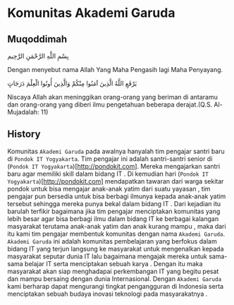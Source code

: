 # Komunitas Akademi Garuda

## Muqoddimah

بِسْمِ اللَّهِ الرَّحْمَنِ الرَّحِيم

Dengan menyebut nama Allah Yang Maha Pengasih lagi Maha Penyayang.

يَرْفَعِ اللَّهُ الَّذِينَ آمَنُوا مِنْكُمْ وَالَّذِينَ أُوتُوا الْعِلْمَ دَرَجَاتٍ

Niscaya Allah akan meninggikan orang-orang yang beriman di antaramu dan orang-orang yang diberi ilmu pengetahuan beberapa derajat.(Q.S. Al-Mujadalah: 11)

## History

Komunitas `Akademi Garuda` pada awalnya hanyalah tim pengajar santri baru di `Pondok IT Yogyakarta`. Tim pengajar ini adalah santri-santri senior di (`Pondok IT Yogyakarta`)[http://pondokit.com]. Mereka mengajarkan santri baru agar memiliki skill dalam bidang IT . Di kemudian hari (`Pondok IT Yogyakarta`)[http://pondokit.com] mendapatkan tawaran dari warga sekitar pondok untuk bisa mengajar anak-anak yatim dari suatu yayasan , tim pengajar pun bersedia untuk bisa berbagi ilmunya kepada anak-anak yatim tersebut sehingga mereka punya bekal dalam bidang IT . Dari kejadian itu barulah terfikir bagaimana jika tim pengajar menciptakan komunitas yang lebih besar agar bisa berbagi ilmu dalam bidang IT ke berbagai kalangan masyarakat terutama anak-anak yatim dan anak kurang mampu , maka dari itu kami tim pengajar membentuk komunitas dengan nama `Akademi Garuda`. `Akademi Garuda` ini adalah komunitas pembelajaran yang berfokus dalam bidang IT yang terjun langsung ke masyarakat untuk mengenalkan kepada masyarakat seputar dunia IT lalu bagaimana mengajak mereka untuk sama-sama belajar IT serta menciptakan sebuah karya . Dengan itu maka masyarakat akan siap menghadapai perkembangan IT yang begitu pesat dan mampu bersaing dengan dunia Internasional. Dengan `Akademi Garuda` kami berharap dapat mengurangi tingkat pengangguran di Indonesia serta menciptakan sebuah budaya inovasi teknologi pada masyarakatnya .